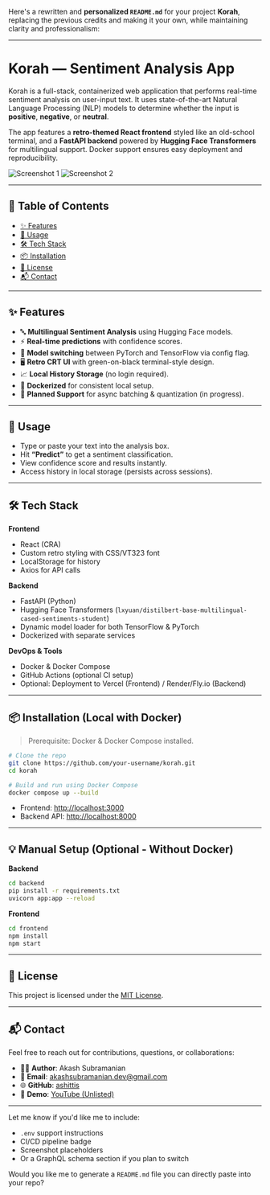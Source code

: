 Here's a rewritten and **personalized `README.md`** for your project **Korah**, replacing the previous credits and making it your own, while maintaining clarity and professionalism:

---

# **Korah — Sentiment Analysis App**

Korah is a full-stack, containerized web application that performs real-time sentiment analysis on user-input text. It uses state-of-the-art Natural Language Processing (NLP) models to determine whether the input is **positive**, **negative**, or **neutral**.

The app features a **retro-themed React frontend** styled like an old-school terminal, and a **FastAPI backend** powered by **Hugging Face Transformers** for multilingual support. Docker support ensures easy deployment and reproducibility.

![Screenshot 1](https://github.com/your-username/korah/assets/example1.png)
![Screenshot 2](https://github.com/your-username/korah/assets/example2.png)

---

## 🔖 Table of Contents

* [✨ Features](#-features)
* [🚀 Usage](#-usage)
* [🛠️ Tech Stack](#-tech-stack)
* [📦 Installation](#-installation)
* [📄 License](#-license)
* [📬 Contact](#-contact)

---

## ✨ Features

* 🔤 **Multilingual Sentiment Analysis** using Hugging Face models.
* ⚡ **Real-time predictions** with confidence scores.
* 🧠 **Model switching** between PyTorch and TensorFlow via config flag.
* 🖥️ **Retro CRT UI** with green-on-black terminal-style design.
* 📈 **Local History Storage** (no login required).
* 🐳 **Dockerized** for consistent local setup.
* 🔁 **Planned Support** for async batching & quantization (in progress).

---

## 🚀 Usage

* Type or paste your text into the analysis box.
* Hit **“Predict”** to get a sentiment classification.
* View confidence score and results instantly.
* Access history in local storage (persists across sessions).

---

## 🛠️ Tech Stack

**Frontend**

* React (CRA)
* Custom retro styling with CSS/VT323 font
* LocalStorage for history
* Axios for API calls

**Backend**

* FastAPI (Python)
* Hugging Face Transformers (`lxyuan/distilbert-base-multilingual-cased-sentiments-student`)
* Dynamic model loader for both TensorFlow & PyTorch
* Dockerized with separate services

**DevOps & Tools**

* Docker & Docker Compose
* GitHub Actions (optional CI setup)
* Optional: Deployment to Vercel (Frontend) / Render/Fly.io (Backend)

---

## 📦 Installation (Local with Docker)

> Prerequisite: Docker & Docker Compose installed.

```bash
# Clone the repo
git clone https://github.com/your-username/korah.git
cd korah

# Build and run using Docker Compose
docker compose up --build
```

* Frontend: [http://localhost:3000](http://localhost:3000)
* Backend API: [http://localhost:8000](http://localhost:8000)

---

## 💡 Manual Setup (Optional - Without Docker)

**Backend**

```bash
cd backend
pip install -r requirements.txt
uvicorn app:app --reload
```

**Frontend**

```bash
cd frontend
npm install
npm start
```

---

## 📄 License

This project is licensed under the [MIT License](LICENSE).

---

## 📬 Contact

Feel free to reach out for contributions, questions, or collaborations:

* 🧑‍💻 **Author**: Akash Subramanian
* 📧 **Email**: [akashsubramanian.dev@gmail.com](mailto:akashsubramanian.dev@gmail.com)
* 🌐 **GitHub**: [ashittis](https://github.com/ashittis)
* 🎥 **Demo**: [YouTube (Unlisted)](https://youtube.com/your-korah-demo-link)

---

Let me know if you'd like me to include:

* `.env` support instructions
* CI/CD pipeline badge
* Screenshot placeholders
* Or a GraphQL schema section if you plan to switch

Would you like me to generate a `README.md` file you can directly paste into your repo?
